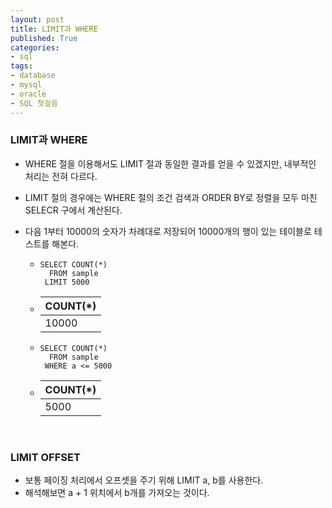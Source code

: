 ```yaml
---
layout: post
title: LIMIT과 WHERE
published: True
categories: 
- sql
tags:
- database
- mysql
- oracle
- SQL 첫걸음
---
```




### LIMIT과 WHERE

- WHERE 절을 이용해서도 LIMIT 절과 동일한 결과를 얻을 수 있겠지만, 내부적인 처리는 전혀 다르다.

- LIMIT 절의 경우에는 WHERE 절의 조건 검색과 ORDER BY로 정렬을 모두 마친 SELECR 구에서 계산된다.

- 다음 1부터 10000의 숫자가 차례대로 저장되어 10000개의 행이 있는 테이블로 테스트를 해본다.

  - ```
    SELECT COUNT(*)
      FROM sample
     LIMIT 5000
    ```

  - | COUNT(*) |
    | -------- |
    | 10000    |

  - ```
    SELECT COUNT(*)
      FROM sample
     WHERE a <= 5000
    ```

  - | COUNT(*) |
    | -------- |
    | 5000     |

    ​


### LIMIT OFFSET

- 보통 페이징 처리에서 오프셋을 주기 위해 LIMIT a, b를 사용한다.
- 해석해보면 a + 1 위치에서 b개를 가져오는 것이다.

